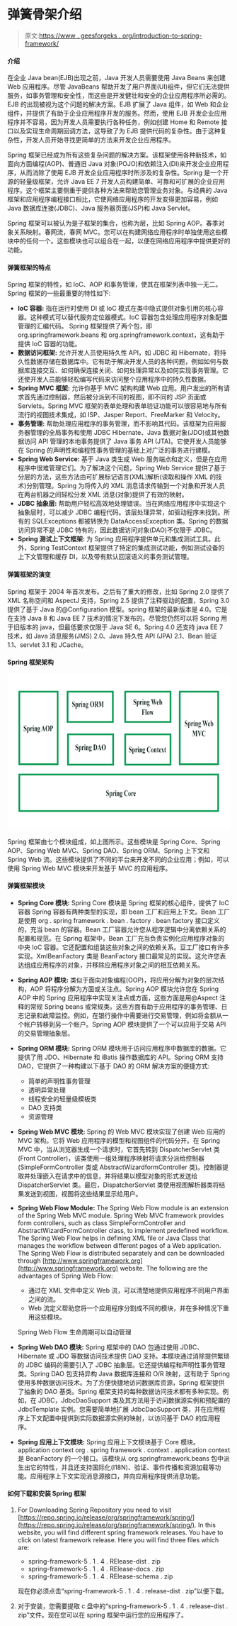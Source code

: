 # 弹簧骨架介绍

> 原文:[https://www . geesforgeks . org/introduction-to-spring-framework/](https://www.geeksforgeeks.org/introduction-to-spring-framework/)

#### 介绍

在企业 Java bean(EJB)出现之前，Java 开发人员需要使用 Java Beans 来创建 Web 应用程序。尽管 JavaBeans 帮助开发了用户界面(UI)组件，但它们无法提供服务，如事务管理和安全性，而这些是开发健壮和安全的企业应用程序所必需的。EJB 的出现被视为这个问题的解决方案。EJB 扩展了 Java 组件，如 Web 和企业组件，并提供了有助于企业应用程序开发的服务。然而，使用 EJB 开发企业应用程序并不容易，因为开发人员需要执行各种任务，例如创建 Home 和 Remote 接口以及实现生命周期回调方法，这导致了为 EJB 提供代码的复杂性。由于这种复杂性，开发人员开始寻找更简单的方法来开发企业应用程序。

Spring 框架已经成为所有这些复杂问题的解决方案。该框架使用各种新技术，如面向方面编程(AOP)、普通旧 Java 对象(POJO)和依赖注入(DI)来开发企业应用程序，从而消除了使用 EJB 开发企业应用程序时所涉及的复杂性。Spring 是一个开源的轻量级框架，允许 Java EE 7 开发人员构建简单、可靠和可扩展的企业应用程序。这个框架主要侧重于提供各种方法来帮助您管理业务对象。与经典的 Java 框架和应用程序编程接口相比，它使网络应用程序的开发变得更加容易，例如 Java 数据库连接(JDBC)、Java 服务器页面(JSP)和 Java Servlet。

Spring 框架可以被认为是子框架的集合，也称为层，比如 Spring AOP。春季对象关系映射。春网流，春网 MVC。您可以在构建网络应用程序时单独使用这些模块中的任何一个。这些模块也可以组合在一起，以便在网络应用程序中提供更好的功能。

#### 弹簧框架的特点

Spring 框架的特性，如 IoC、AOP 和事务管理，使其在框架列表中独一无二。Spring 框架的一些最重要的特性如下:

*   **IoC 容器:**
    指在运行时使用 DI 或 IoC 模式在类中隐式提供对象引用的核心容器。这种模式可以替代服务定位器模式。IoC 容器包含处理应用程序对象配置管理的汇编代码。
    Spring 框架提供了两个包，即 org.springframework.beans 和 org.springframework.context，这有助于提供 IoC 容器的功能。
*   **数据访问框架:**
    允许开发人员使用持久性 API，如 JDBC 和 Hibernate，将持久性数据存储在数据库中。它有助于解决开发人员的各种问题，例如如何与数据库连接交互、如何确保连接关闭、如何处理异常以及如何实现事务管理。它还使开发人员能够轻松编写代码来访问整个应用程序中的持久性数据。
*   **Spring MVC 框架:**
    允许你基于 MVC 架构构建 Web 应用。用户发出的所有请求首先通过控制器，然后被分派到不同的视图，即不同的 JSP 页面或 Servlets。Spring MVC 框架的表单处理和表单验证功能可以很容易地与所有流行的视图技术集成，如 ISP、Jasper Report、FreeMarker 和 Velocity。
*   **事务管理:**
    帮助处理应用程序的事务管理，而不影响其代码。该框架为应用服务器管理的全局事务和使用 JDBC Hibernate、Java 数据对象(JDO)或其他数据访问 API 管理的本地事务提供了 Java 事务 API (JTA)。它使开发人员能够在 Spring 的声明性和编程性事务管理的基础上对广泛的事务进行建模。
*   **Spring Web Service:**
    基于 Java 类生成 Web 服务端点和定义，但是在应用程序中很难管理它们。为了解决这个问题，Spring Web Service 提供了基于分层的方法，这些方法由可扩展标记语言(XML)解析(读取和操作 XML 的技术)分别管理。Spring 为将传入的 XML 消息请求传输到一个对象和开发人员在两台机器之间轻松分发 XML 消息(对象)提供了有效的映射。
*   **JDBC 抽象层:**
    帮助用户轻松高效地处理错误。当在网络应用程序中实现这个抽象层时，可以减少 JDBC 编程代码。该层处理异常，如驱动程序未找到。所有的 SQLExceptions 都被转换为 DataAccessException 类。Spring 的数据访问异常不是 JDBC 特有的，因此数据访问对象(DAO)不仅限于 JDBC。
*   **Spring 测试上下文框架:**
    为 Spring 应用程序提供单元和集成测试工具。此外，Spring TestContext 框架提供了特定的集成测试功能，例如测试设备的上下文管理和缓存 DI，以及带有默认回滚语义的事务测试管理。

#### 弹簧框架的演变

Spring 框架于 2004 年首次发布。之后有了重大的修改，比如 Spring 2.0 提供了 XML 名称空间和 AspectJ 支持，Spring 2.5 提供了注释驱动的配置，Spring 3.0 提供了基于 Java 的@Configuration 模型。spring 框架的最新版本是 4.0。它是在支持 Java 8 和 Java EE 7 技术的情况下发布的。尽管您仍然可以将 Spring 用于旧版本的 java，但最低要求仅限于 Java SE 6。Spring 4.0 还支持 java EE 7 技术，如 Java 消息服务(JMS) 2.0、Java 持久性 API (JPA) 2.1、Bean 验证 1.1、servlet 3.1 和 JCache。

#### Spring 框架架构

![Spring Framework Architecture](img/1e01ad0947217cdf8e61861d73e08eda.png)

Spring 框架由七个模块组成，如上图所示。这些模块是 Spring Core、Spring AOP、Spring Web MVC、Spring DAO、Spring ORM、Spring 上下文和 Spring Web 流。这些模块提供了不同的平台来开发不同的企业应用；例如，可以使用 Spring Web MVC 模块来开发基于 MVC 的应用程序。

#### 弹簧框架模块

*   **Spring Core 模块:**
    Spring Core 模块是 Spring 框架的核心组件，提供了 IoC 容器 Spring 容器有两种类型的实现，即 bean 工厂和应用上下文。Bean 工厂是使用 org . spring framework . bean . factory . bean factory 接口定义的，充当 bean 的容器。Bean 工厂容器允许您从程序逻辑中分离依赖关系的配置和规范。在 Spring 框架中，Bean 工厂充当负责实例化应用程序对象的中央 IoC 容器。它还配置和组装这些对象之间的依赖关系。豆工厂接口有许多实现。XmlBeanFactory 类是 BeanFactory 接口最常见的实现。这允许您表达组成应用程序的对象，并移除应用程序对象之间的相互依赖关系。
*   **Spring AOP 模块:**
    类似于面向对象编程(OOP)，将应用分解为对象的层次结构，AOP 将程序分解为方面或关注点。Spring AOP 模块允许您在 Spring AOP 中的 Spring 应用程序中实现关注点或方面，这些方面是用@Aspect 注释的常规 Spring beans 或常规类。这些方面有助于应用程序的事务管理、日志记录和故障监控。例如，在银行操作中需要进行交易管理，例如将金额从一个帐户转移到另一个帐户。Spring AOP 模块提供了一个可以应用于交易 API 的交易管理抽象层。
*   **Spring ORM 模块:**
    Spring ORM 模块用于访问应用程序中数据库的数据。它提供了用 JDO、Hibernate 和 iBatis 操作数据库的 API。Spring ORM 支持 DAO，它提供了一种构建以下基于 DAO 的 ORM 解决方案的便捷方式:
    *   简单的声明性事务管理
    *   透明异常处理
    *   线程安全的轻量级模板类
    *   DAO 支持类
    *   资源管理
*   **Spring Web MVC 模块:**
    Spring 的 Web MVC 模块实现了创建 Web 应用的 MVC 架构。它将 Web 应用程序的模型和视图组件的代码分开。在 Spring MVC 中，当从浏览器生成一个请求时，它首先转到 DispatcherServlet 类(Front Controller)，该类使用一组处理程序映射将请求分派给控制器(SimpleFormController 类或 AbstractWizardformController 类)。控制器提取并处理嵌入在请求中的信息，并将结果以模型对象的形式发送给 DispatcherServlet 类。最后，DispatcherServlet 类使用视图解析器类将结果发送到视图，视图将这些结果显示给用户。
*   **Spring Web Flow Module:**
    The Spring Web Flow module is an extension of the Spring Web MVC module. Spring Web MVC framework provides form controllers, such as class SimpleFormController and AbstractWizardFormController class, to implement predefined workflow. The Spring Web Flow helps in defining XML file or Java Class that manages the workflow between different pages of a Web application. The Spring Web Flow is distributed separately and can be downloaded through [http://www.springframework.org](http://www.springframework.org) website.
    The following are the advantages of Spring Web Flow:
    *   通过在 XML 文件中定义 Web 流，可以清楚地提供应用程序不同用户界面之间的流。
    *   Web 流定义帮助您将一个应用程序分割成不同的模块，并在多种情况下重用这些模块。

    Spring Web Flow 生命周期可以自动管理

*   **Spring Web DAO 模块:**
    Spring 框架中的 DAO 包通过使用 JDBC、Hibernate 或 JDO 等数据访问技术提供 DAO 支持。本模块通过消除提供繁琐的 JDBC 编码的需要引入了 JDBC 抽象层。它还提供编程和声明性事务管理类。Spring DAO 包支持异构 Java 数据库连接和 O/R 映射，这有助于 Spring 使用多种数据访问技术。为了方便快捷地访问数据库资源，Spring 框架提供了抽象的 DAO 基类。Spring 框架支持的每种数据访问技术都有多种实现。例如，在 JDBC，JdbcDaoSupport 类及其方法用于访问数据源实例和预配置的 JdbcTemplate 实例。您需要简单地扩展 JdbcDaoSupport 类，并在应用程序上下文配置中提供到实际数据源实例的映射，以访问基于 DAO 的应用程序。
*   **Spring 应用上下文模块:**
    Spring 应用上下文模块基于 Core 模块。application context org . spring framework . context . application context 是 BeanFactory 的一个接口。该模块从 org.springframework.beans 包中派生出它的特性，并且还支持国际化(I18N)、验证、事件传播和资源加载等功能。应用程序上下文实现消息源接口，并向应用程序提供消息功能。

#### 如何下载和安装 Spring 框架

1.  For Downloading Spring Repository you need to visit [https://repo.spring.io/release/org/springframework/spring/](https://repo.spring.io/release/org/springframework/spring/). In this website, you will find different spring framework releases. You have to click on latest framework release. Here you will find three files which are:
    *   spring-framework-5 . 1 . 4 . RElease-dist . zip
    *   spring-framework-5 . 1 . 4 . RElease-docs . zip
    *   spring-framework-5 . 1 . 4 . RElease-schema . zip

    现在你必须点击“spring-framework-5 . 1 . 4 . release-dist . zip”以便下载。

2.  对于安装，您需要提取 c 盘中的“spring-framework-5 . 1 . 4 . release-dist . zip”文件。现在您可以在 spring 框架中运行您的应用程序了。